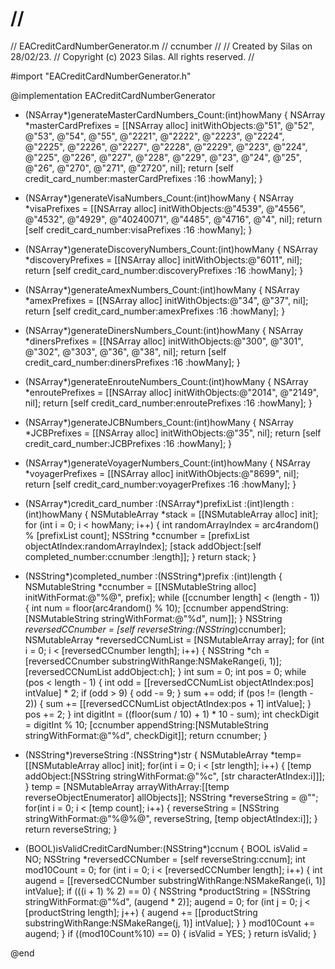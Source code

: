 # //
//  EACreditCardNumberGenerator.m
//  ccnumber
//
//  Created by Silas on 28/02/23.
//  Copyright (c) 2023 Silas. All rights reserved.
//

#import "EACreditCardNumberGenerator.h"

@implementation EACreditCardNumberGenerator

- (NSArray*)generateMasterCardNumbers_Count:(int)howMany {
    NSArray *masterCardPrefixes = [[NSArray alloc] initWithObjects:@"51", @"52", @"53", @"54", @"55", @"2221", @"2222", @"2223", @"2224", @"2225", @"2226", @"2227", @"2228", @"2229", @"223", @"224", @"225", @"226", @"227", @"228", @"229", @"23", @"24", @"25", @"26", @"270", @"271", @"2720", nil];
    return [self credit_card_number:masterCardPrefixes :16 :howMany];
}

- (NSArray*)generateVisaNumbers_Count:(int)howMany {
    NSArray *visaPrefixes = [[NSArray alloc] initWithObjects:@"4539", @"4556", @"4532", @"4929", @"40240071", @"4485", @"4716", @"4", nil];
    return [self credit_card_number:visaPrefixes :16 :howMany];
}

- (NSArray*)generateDiscoveryNumbers_Count:(int)howMany {
    NSArray *discoveryPrefixes = [[NSArray alloc] initWithObjects:@"6011", nil];
    return [self credit_card_number:discoveryPrefixes :16 :howMany];
}

- (NSArray*)generateAmexNumbers_Count:(int)howMany {
    NSArray *amexPrefixes = [[NSArray alloc] initWithObjects:@"34", @"37", nil];
    return [self credit_card_number:amexPrefixes :16 :howMany];
}

- (NSArray*)generateDinersNumbers_Count:(int)howMany {
    NSArray *dinersPrefixes = [[NSArray alloc] initWithObjects:@"300", @"301", @"302", @"303", @"36", @"38", nil];
    return [self credit_card_number:dinersPrefixes :16 :howMany];
}

- (NSArray*)generateEnrouteNumbers_Count:(int)howMany {
    NSArray *enroutePrefixes = [[NSArray alloc] initWithObjects:@"2014", @"2149", nil];
    return [self credit_card_number:enroutePrefixes :16 :howMany];
}

- (NSArray*)generateJCBNumbers_Count:(int)howMany {
    NSArray *JCBPrefixes = [[NSArray alloc] initWithObjects:@"35", nil];
    return [self credit_card_number:JCBPrefixes :16 :howMany];
}

- (NSArray*)generateVoyagerNumbers_Count:(int)howMany {
    NSArray *voyagerPrefixes = [[NSArray alloc] initWithObjects:@"8699", nil];
    return [self credit_card_number:voyagerPrefixes :16 :howMany];
}

- (NSArray*)credit_card_number :(NSArray*)prefixList :(int)length :(int)howMany {
    NSMutableArray *stack = [[NSMutableArray alloc] init];
    for (int i = 0; i < howMany; i++) {
        int randomArrayIndex = arc4random() % [prefixList count];
        NSString *ccnumber = [prefixList objectAtIndex:randomArrayIndex];
        [stack addObject:[self completed_number:ccnumber :length]];
    }
    return stack;
}

- (NSString*)completed_number :(NSString*)prefix :(int)length {
    NSMutableString *ccnumber = [[NSMutableString alloc] initWithFormat:@"%@", prefix];
    while ([ccnumber length] < (length - 1)) {
        int num = floor(arc4random() % 10);
        [ccnumber appendString:[NSMutableString stringWithFormat:@"%d", num]];
    }
    NSString *reversedCCnumber = [self reverseString:(NSString*)ccnumber];
    NSMutableArray *reversedCCNumList = [NSMutableArray array];
    for (int i = 0; i < [reversedCCnumber length]; i++) {
        NSString *ch = [reversedCCnumber substringWithRange:NSMakeRange(i, 1)];
        [reversedCCNumList addObject:ch];
    }
    int sum = 0;
    int pos = 0;
    while (pos < length - 1) {
        int odd = [[reversedCCNumList objectAtIndex:pos] intValue] * 2;
        if (odd > 9) {
            odd -= 9;
        }
        sum += odd;
        if (pos != (length - 2)) {
            sum += [[reversedCCNumList objectAtIndex:pos + 1] intValue];
        }
        pos += 2;
    }
    int digitInt = ((floor(sum / 10) + 1) * 10 - sum);
    int checkDigit = digitInt % 10;
    [ccnumber appendString:[NSMutableString stringWithFormat:@"%d", checkDigit]];
    return ccnumber;
}

- (NSString*)reverseString :(NSString*)str {
    NSMutableArray *temp=[[NSMutableArray alloc] init];
    for(int i = 0; i < [str length]; i++)
    {
        [temp addObject:[NSString stringWithFormat:@"%c", [str characterAtIndex:i]]];
    }
    temp = [NSMutableArray arrayWithArray:[[temp reverseObjectEnumerator] allObjects]];
    NSString *reverseString = @"";
    for(int i = 0; i < [temp count]; i++)
    {
        reverseString = [NSString stringWithFormat:@"%@%@", reverseString, [temp objectAtIndex:i]];
    }
    return reverseString;
}

- (BOOL)isValidCreditCardNumber:(NSString*)ccnum {
    BOOL isValid = NO;
    NSString *reversedCCNumber = [self reverseString:ccnum];
    int mod10Count = 0;
    for (int i = 0; i < [reversedCCNumber length]; i++) {
        int augend = [[reversedCCNumber substringWithRange:NSMakeRange(i, 1)] intValue];
        if (((i + 1) % 2) == 0) {
            NSString *productString = [NSString stringWithFormat:@"%d", (augend * 2)];
            augend = 0;
            for (int j = 0; j < [productString length]; j++) {
                augend += [[productString substringWithRange:NSMakeRange(j, 1)] intValue];
            }
        }
        mod10Count += augend;
    }
    if ((mod10Count%10) == 0) {
        isValid = YES;
    }
    return isValid;
}

@end
